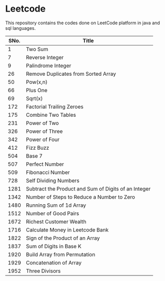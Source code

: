 # Leetcode

This repository contains the codes done on LeetCode platform in java and sql languages.

| SNo. | Title |
| ----- | ----- |
| 1 | Two Sum |
| 7 | Reverse Integer |
| 9 | Palindrome Integer |
| 26 | Remove Duplicates from Sorted Array |
| 50 | Pow(x,n) |
| 66 | Plus One |
| 69 | Sqrt(x) |
| 172 | Factorial Trailing Zeroes |
| 175 | Combine Two Tables |
| 231 | Power of Two |
| 326 | Power of Three |
| 342 | Power of Four |
| 412 | Fizz Buzz |
| 504 | Base 7 |
| 507 | Perfect Number |
| 509 | Fibonacci Number |
| 728	| Self Dividing Numbers |
| 1281 | Subtract the Product and Sum of Digits of an Integer|
| 1342 | Number of Steps to Reduce a Number to Zero |
| 1480 | Running Sum of 1d Array |
| 1512 | Number of Good Pairs |
| 1672 | Richest Customer Wealth |
| 1716 | Calculate Money in Leetcode Bank |
| 1822 | Sign of the Product of an Array |
| 1837 | Sum of Digits in Base K |
| 1920 | Build Array from Permutation |
| 1929 | Concatenation of Array |
| 1952 | Three Divisors |

